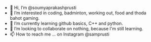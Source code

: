 - 👋 Hi, I’m @soumyaprakashprusti
- 👀 I’m interested in coding, badminton, working out, food and thoda bahot gaming.
- 🌱 I’m currently learning github basics, C++ and python.
- 💞️ I’m looking to collaborate on nothing, because I'm still learning.
- 📫 How to reach me ... on Instagram @samprusti

<!---
soumyaprakashprusti/soumyaprakashprusti is a ✨ special ✨ repository because its `README.md` (this file) appears on your GitHub profile.
You can click the Preview link to take a look at your changes.
--->
